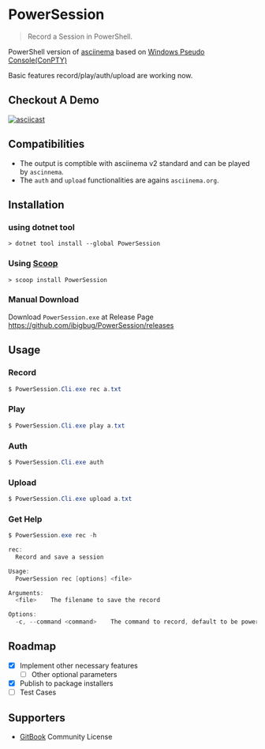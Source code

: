 # PowerSession

> Record a Session in PowerShell.

PowerShell version of [asciinema](https://github.com/asciinema/asciinema) based on [Windows Pseudo Console(ConPTY)](https://devblogs.microsoft.com/commandline/windows-command-line-introducing-the-windows-pseudo-console-conpty/)

Basic features record/play/auth/upload are working now.

## Checkout A Demo

[![asciicast](https://asciinema.org/a/272866.svg)](https://asciinema.org/a/272866)

## Compatibilities

* The output is comptible with asciinema v2 standard and can be played by `ascinnema`.
* The `auth` and `upload` functionalities are agains `asciinema.org`.

## Installation

### using dotnet tool

```
> dotnet tool install --global PowerSession
```

### Using [Scoop](https://scoop.sh)

```
> scoop install PowerSession
```

### Manual Download

Download `PowerSession.exe` at Release Page https://github.com/ibigbug/PowerSession/releases


## Usage

### Record

```PowerShell
$ PowerSession.Cli.exe rec a.txt
```

### Play

```PowerShell
$ PowerSession.Cli.exe play a.txt
```

### Auth

```PowerShell
$ PowerSession.Cli.exe auth
```

### Upload

```PowerShell
$ PowerSession.Cli.exe upload a.txt
```

### Get Help

```PowerShell
$ PowerSession.exe rec -h

rec:
  Record and save a session

Usage:
  PowerSession rec [options] <file>

Arguments:
  <file>    The filename to save the record

Options:
  -c, --command <command>    The command to record, default to be powershell.exe
```

## Roadmap

- [x] Implement other necessary features
    - [ ] Other optional parameters
- [x] Publish to package installers
- [ ] Test Cases

## Supporters
- [GitBook](https://www.gitbook.com/) Community License

